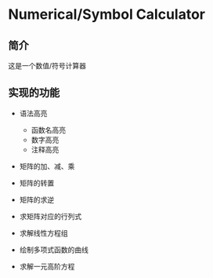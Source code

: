 # Numerical/Symbol Calculator

## 简介

这是一个数值/符号计算器



## 实现的功能

* 语法高亮
  * 函数名高亮
  * 数字高亮
  * 注释高亮



* 矩阵的加、减、乘



* 矩阵的转置



* 矩阵的求逆



* 求矩阵对应的行列式



* 求解线性方程组



* 绘制多项式函数的曲线



* 求解一元高阶方程



